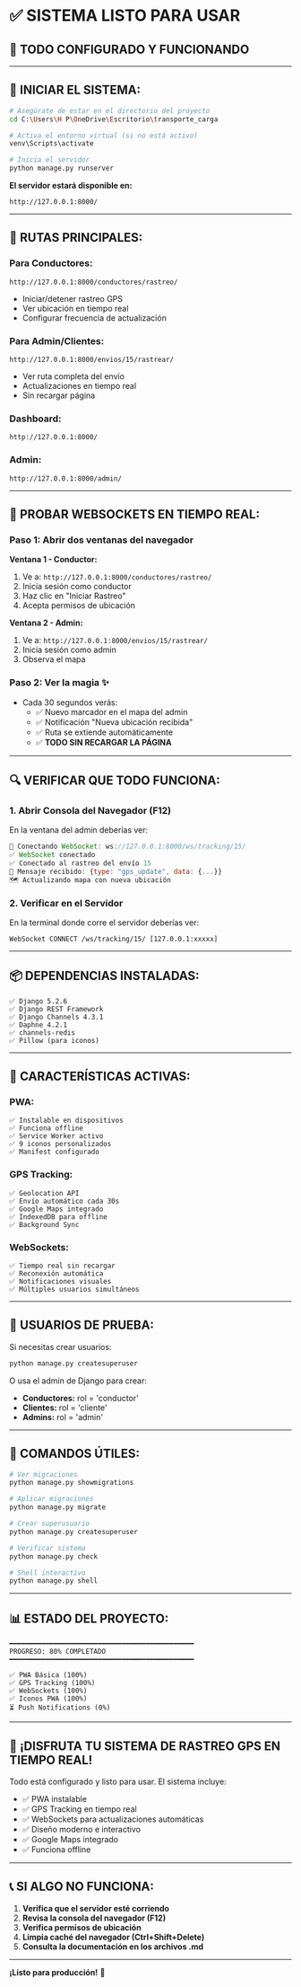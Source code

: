 # ✅ SISTEMA LISTO PARA USAR

## 🎉 **TODO CONFIGURADO Y FUNCIONANDO**

---

## 🚀 **INICIAR EL SISTEMA:**

```bash
# Asegúrate de estar en el directorio del proyecto
cd C:\Users\H P\OneDrive\Escritorio\transporte_carga

# Activa el entorno virtual (si no está activo)
venv\Scripts\activate

# Inicia el servidor
python manage.py runserver
```

**El servidor estará disponible en:**
```
http://127.0.0.1:8000/
```

---

## 📱 **RUTAS PRINCIPALES:**

### **Para Conductores:**
```
http://127.0.0.1:8000/conductores/rastreo/
```
- Iniciar/detener rastreo GPS
- Ver ubicación en tiempo real
- Configurar frecuencia de actualización

### **Para Admin/Clientes:**
```
http://127.0.0.1:8000/envios/15/rastrear/
```
- Ver ruta completa del envío
- Actualizaciones en tiempo real
- Sin recargar página

### **Dashboard:**
```
http://127.0.0.1:8000/
```

### **Admin:**
```
http://127.0.0.1:8000/admin/
```

---

## 🧪 **PROBAR WEBSOCKETS EN TIEMPO REAL:**

### **Paso 1: Abrir dos ventanas del navegador**

**Ventana 1 - Conductor:**
1. Ve a: `http://127.0.0.1:8000/conductores/rastreo/`
2. Inicia sesión como conductor
3. Haz clic en "Iniciar Rastreo"
4. Acepta permisos de ubicación

**Ventana 2 - Admin:**
1. Ve a: `http://127.0.0.1:8000/envios/15/rastrear/`
2. Inicia sesión como admin
3. Observa el mapa

### **Paso 2: Ver la magia** ✨
- Cada 30 segundos verás:
  - ✅ Nuevo marcador en el mapa del admin
  - ✅ Notificación "Nueva ubicación recibida"
  - ✅ Ruta se extiende automáticamente
  - ✅ **TODO SIN RECARGAR LA PÁGINA**

---

## 🔍 **VERIFICAR QUE TODO FUNCIONA:**

### **1. Abrir Consola del Navegador (F12)**

En la ventana del admin deberías ver:
```javascript
🔌 Conectando WebSocket: ws://127.0.0.1:8000/ws/tracking/15/
✅ WebSocket conectado
✅ Conectado al rastreo del envío 15
📨 Mensaje recibido: {type: "gps_update", data: {...}}
🗺️ Actualizando mapa con nueva ubicación
```

### **2. Verificar en el Servidor**

En la terminal donde corre el servidor deberías ver:
```
WebSocket CONNECT /ws/tracking/15/ [127.0.0.1:xxxxx]
```

---

## 📦 **DEPENDENCIAS INSTALADAS:**

```
✅ Django 5.2.6
✅ Django REST Framework
✅ Django Channels 4.3.1
✅ Daphne 4.2.1
✅ channels-redis
✅ Pillow (para iconos)
```

---

## 🎯 **CARACTERÍSTICAS ACTIVAS:**

### **PWA:**
```
✅ Instalable en dispositivos
✅ Funciona offline
✅ Service Worker activo
✅ 9 iconos personalizados
✅ Manifest configurado
```

### **GPS Tracking:**
```
✅ Geolocation API
✅ Envío automático cada 30s
✅ Google Maps integrado
✅ IndexedDB para offline
✅ Background Sync
```

### **WebSockets:**
```
✅ Tiempo real sin recargar
✅ Reconexión automática
✅ Notificaciones visuales
✅ Múltiples usuarios simultáneos
```

---

## 🎨 **USUARIOS DE PRUEBA:**

Si necesitas crear usuarios:

```bash
python manage.py createsuperuser
```

O usa el admin de Django para crear:
- **Conductores:** rol = 'conductor'
- **Clientes:** rol = 'cliente'
- **Admins:** rol = 'admin'

---

## 🔧 **COMANDOS ÚTILES:**

```bash
# Ver migraciones
python manage.py showmigrations

# Aplicar migraciones
python manage.py migrate

# Crear superusuario
python manage.py createsuperuser

# Verificar sistema
python manage.py check

# Shell interactivo
python manage.py shell
```

---

## 📊 **ESTADO DEL PROYECTO:**

```
━━━━━━━━━━━━━━━━━━━━━━━━━━━━━━━━━━━━━━━━━━━━━━
PROGRESO: 80% COMPLETADO
━━━━━━━━━━━━━━━━━━━━━━━━━━━━━━━━━━━━━━━━━━━━━━

✅ PWA Básica (100%)
✅ GPS Tracking (100%)
✅ WebSockets (100%)
✅ Iconos PWA (100%)
⏳ Push Notifications (0%)
```

---

## 🎉 **¡DISFRUTA TU SISTEMA DE RASTREO GPS EN TIEMPO REAL!**

Todo está configurado y listo para usar. El sistema incluye:
- ✅ PWA instalable
- ✅ GPS Tracking en tiempo real
- ✅ WebSockets para actualizaciones automáticas
- ✅ Diseño moderno e interactivo
- ✅ Google Maps integrado
- ✅ Funciona offline

---

## 📞 **SI ALGO NO FUNCIONA:**

1. **Verifica que el servidor esté corriendo**
2. **Revisa la consola del navegador (F12)**
3. **Verifica permisos de ubicación**
4. **Limpia caché del navegador (Ctrl+Shift+Delete)**
5. **Consulta la documentación en los archivos .md**

---

**¡Listo para producción!** 🚀
